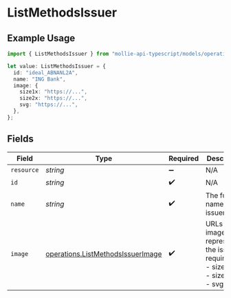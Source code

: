 # ListMethodsIssuer

## Example Usage

```typescript
import { ListMethodsIssuer } from "mollie-api-typescript/models/operations";

let value: ListMethodsIssuer = {
  id: "ideal_ABNANL2A",
  name: "ING Bank",
  image: {
    size1x: "https://...",
    size2x: "https://...",
    svg: "https://...",
  },
};
```

## Fields

| Field                                                                                  | Type                                                                                   | Required                                                                               | Description                                                                            | Example                                                                                |
| -------------------------------------------------------------------------------------- | -------------------------------------------------------------------------------------- | -------------------------------------------------------------------------------------- | -------------------------------------------------------------------------------------- | -------------------------------------------------------------------------------------- |
| `resource`                                                                             | *string*                                                                               | :heavy_minus_sign:                                                                     | N/A                                                                                    |                                                                                        |
| `id`                                                                                   | *string*                                                                               | :heavy_check_mark:                                                                     | N/A                                                                                    | ideal_ABNANL2A                                                                         |
| `name`                                                                                 | *string*                                                                               | :heavy_check_mark:                                                                     | The full name of the issuer.                                                           | ING Bank                                                                               |
| `image`                                                                                | [operations.ListMethodsIssuerImage](../../models/operations/listmethodsissuerimage.md) | :heavy_check_mark:                                                                     | URLs of images representing the issuer.<br/>required:<br/>  - size1x<br/>  - size2x<br/>  - svg |                                                                                        |